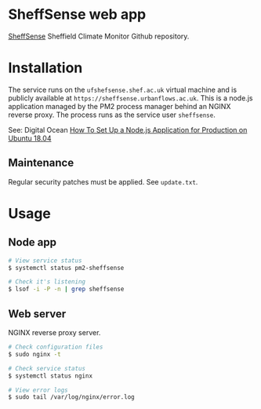 # SheffSense web app

[SheffSense](https://github.com/dambem/ClimateMonitorV2) Sheffield Climate Monitor Github repository.

# Installation

The service runs on the `ufshefsense.shef.ac.uk` virtual machine and is publicly available at `https://sheffsense.urbanflows.ac.uk`. This is a node.js application managed by the PM2 process manager behind an NGINX reverse proxy. The process runs as the service user `sheffsense`.

See: Digital Ocean [How To Set Up a Node.js Application for Production on Ubuntu 18.04](https://www.digitalocean.com/community/tutorials/how-to-set-up-a-node-js-application-for-production-on-ubuntu-18-04)

## Maintenance

Regular security patches must be applied. See `update.txt`.

# Usage

## Node app

```bash
# View service status
$ systemctl status pm2-sheffsense

# Check it's listening
$ lsof -i -P -n | grep sheffsense
```

## Web server

NGINX reverse proxy server.

```bash
# Check configuration files
$ sudo nginx -t

# Check service status
$ systemctl status nginx

# View error logs
$ sudo tail /var/log/nginx/error.log
```

